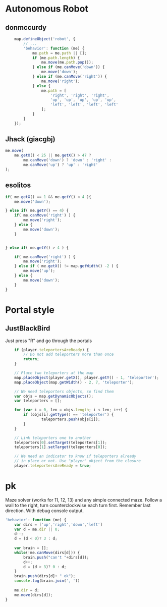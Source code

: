 # Autonomous Robot

## donmccurdy

```javascript
    map.defineObject('robot', {
        // ...
        'behavior': function (me) {
          	me.path = me.path || [];
            if (me.path.length) {
            	me.move(me.path.pop());
	        } else if (me.canMove('down')) {
                me.move('down');
            } else if (me.canMove('right')) {
                me.move('right');
            } else {
            	me.path = [
     	  			'right', 'right', 'right',
                    'up', 'up', 'up', 'up', 'up',
                    'left', 'left', 'left', 'left'
                ];
            }
        }
    });
```


## Jhack (giacgbj)

```javascript
me.move(
	me.getX() < 25 || me.getX() > 47 ?
		me.canMove('down') ? 'down' : 'right' :
		me.canMove('up') ? 'up' : 'right'
);
```

## esolitos
```javascript
if( me.getX() == 1 && me.getY() < 4 ){
    me.move('down');

} else if( me.getY() == 4) {
    if( me.canMove('right') ) {
        me.move('right');
    } else {
        me.move('down');
    }


} else if( me.getY() > 4 ) {

    if( me.canMove('right') ) {
        me.move('right');
    } else if ( me.getX() != map.getWidth() -2 ) {
        me.move('up');
    } else {
        me.move('down');
    }
}
```

# Portal style

## JustBlackBird

Just press "R" and go through the portals
```javascript
    if (player.teleportersAreReady) {
        // Do not add teleporters more than once
        return;
    }

    // Place two teleporters at the map
    map.placeObject(player.getX(), player.getY() - 1, 'teleporter');
    map.placeObject(map.getWidth() - 2, 7, 'teleporter');

    // We need teleporters objects, so find them
    var objs = map.getDynamicObjects();
    var teleporters = [];

    for (var i = 0, len = objs.length; i < len; i++) {
        if (objs[i].getType() == 'teleporter') {
                teleporters.push(objs[i]);
        }
    }

    // Link teleporters one to another
    teleporters[0].setTarget(teleporters[1]);
    teleporters[1].setTarget(teleporters[0]);

    // We need an indicator to know if teleporters already
    // in place or not. Use "player" object from the closure
    player.teleportersAreReady = true;
```

# pk

Maze solver (works for 11, 12, 13) and any simple connected maze.
Follow a wall to the right, turn counterclockwise each turn first. Remember last direction.
With debug console output.
```javascript
'behavior': function (me) {
    var dirs = ['up','right','down','left']
    var d = me.dir || 0;
    d--;
    d = (d < 0)? 3 : d;
    
    var brain = [];
    while(!me.canMove(dirs[d])) {
        brain.push("can't "+dirs[d]);
        d++;
        d = (d > 3)? 0 : d;
    }
    brain.push(dirs[d]+ " ok");
    console.log(brain.join(', '))
    
    me.dir = d;            
    me.move(dirs[d]);
}
```

